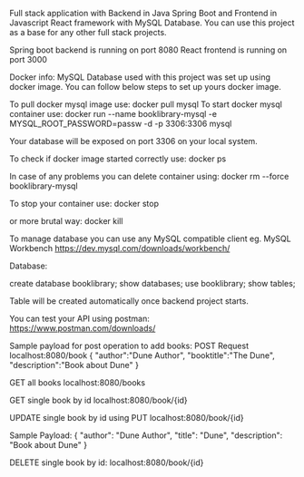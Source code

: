 Full stack application with Backend in Java Spring Boot and Frontend in Javascript React framework with MySQL Database.
You can use this project as a base for any other full stack projects.

Spring boot backend is running on port 8080
React frontend is running on port 3000

Docker info:
MySQL Database used with this project was set up using docker image. 
You can follow below steps to set up yours docker image.

To pull docker mysql image use:
docker pull mysql
To start docker mysql container use:
docker run --name booklibrary-mysql -e MYSQL_ROOT_PASSWORD=passw -d -p 3306:3306 mysql

Your database will be exposed on port 3306 on your local system.

To check if docker image started correctly use:
docker ps

In case of any problems you can delete container using:
docker rm --force booklibrary-mysql

To stop your container use:
docker stop <container-id>

or more brutal way:
docker kill <container-id>


To manage database you can use any MySQL compatible client eg. MySQL Workbench
https://dev.mysql.com/downloads/workbench/

Database:

create database booklibrary;
show databases;
use booklibrary;
show tables;

Table will be created automatically once backend project starts.

You can test your API using postman:
https://www.postman.com/downloads/


Sample payload for post operation to add books:
POST Request localhost:8080/book
{
"author":"Dune Author",
"booktitle":"The Dune",
"description":"Book about Dune"
}

GET all books
localhost:8080/books

GET single book by id
localhost:8080/book/{id}

UPDATE single book by id using PUT
localhost:8080/book/{id}

Sample Payload:
{
"author": "Dune Author",
"title": "Dune",
"description": "Book about Dune"
}

DELETE single book by id:
localhost:8080/book/{id}

